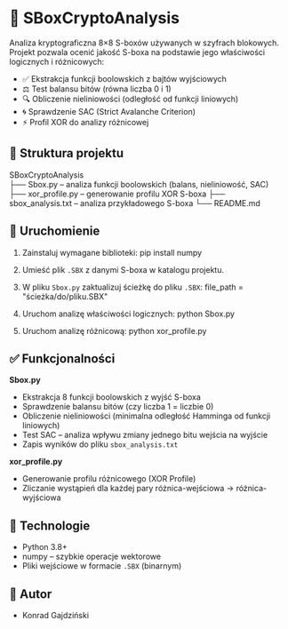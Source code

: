 # 🔐 SBoxCryptoAnalysis

Analiza kryptograficzna 8×8 S-boxów używanych w szyfrach blokowych.  
Projekt pozwala ocenić jakość S-boxa na podstawie jego właściwości logicznych i różnicowych:

- ✅ Ekstrakcja funkcji boolowskich z bajtów wyjściowych
- ⚖️ Test balansu bitów (równa liczba 0 i 1)
- 🔍 Obliczenie nieliniowości (odległość od funkcji liniowych)
- 🌀 Sprawdzenie SAC (Strict Avalanche Criterion)
- ⚡ Profil XOR do analizy różnicowej

## 📁 Struktura projektu

SBoxCryptoAnalysis  
├── Sbox.py – analiza funkcji boolowskich (balans, nieliniowość, SAC)  
├── xor_profile.py – generowanie profilu XOR S-boxa
├── sbox_analysis.txt – analiza przykładowego S-boxa
└── README.md

## 🚀 Uruchomienie

1. Zainstaluj wymagane biblioteki:
pip install numpy

2. Umieść plik `.SBX` z danymi S-boxa w katalogu projektu.

3. W pliku `Sbox.py` zaktualizuj ścieżkę do pliku `.SBX`:
file_path = "ścieżka/do/pliku.SBX"

4. Uruchom analizę właściwości logicznych:
python Sbox.py

5. Uruchom analizę różnicową:
python xor_profile.py

## ✅ Funkcjonalności

**Sbox.py**
- Ekstrakcja 8 funkcji boolowskich z wyjść S-boxa
- Sprawdzenie balansu bitów (czy liczba 1 = liczbie 0)
- Obliczenie nieliniowości (minimalna odległość Hamminga od funkcji liniowych)
- Test SAC – analiza wpływu zmiany jednego bitu wejścia na wyjście
- Zapis wyników do pliku `sbox_analysis.txt`

**xor_profile.py**
- Generowanie profilu różnicowego (XOR Profile)
- Zliczanie wystąpień dla każdej pary różnica-wejściowa → różnica-wyjściowa

## 🔧 Technologie

- Python 3.8+
- numpy – szybkie operacje wektorowe
- Pliki wejściowe w formacie `.SBX` (binarnym)

## 📌 Autor

- Konrad Gajdziński
